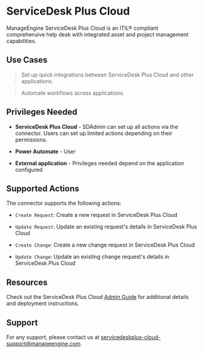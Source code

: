 # ServiceDesk Plus Cloud

ManageEngine ServiceDesk Plus Cloud is an ITIL® compliant comprehensive help desk with integrated asset and project management capabilities.

## Use Cases

> Set up quick integrations between ServiceDesk Plus Cloud and other applications.

> Automate workflows across applications.

## Privileges Needed

* __ServiceDesk Plus Cloud__ - SDAdmin can set up all actions via the connector. Users can set up limited actions depending on their permissions.

* __Power Automate__ - User

* __External application__ - Privileges needed depend on the application configured

## Supported Actions

The connector supports the following actions:

* `Create Request`: Create a new request in ServiceDesk Plus Cloud

* `Update Request`: Update an existing request's details in ServiceDesk Plus Cloud

* `Create Change`: Create a new change request in ServiceDesk Plus Cloud

* `Update Change`: Update an existing change request's details in ServiceDesk Plus Cloud

## Resources

Check out the ServiceDesk Plus Cloud [Admin Guide](https://help.sdpondemand.com/power-automate-integration) for additional details and deployment instructions.

## Support

For any support, please contact us at servicedeskplus-cloud-support@manageengine.com.

